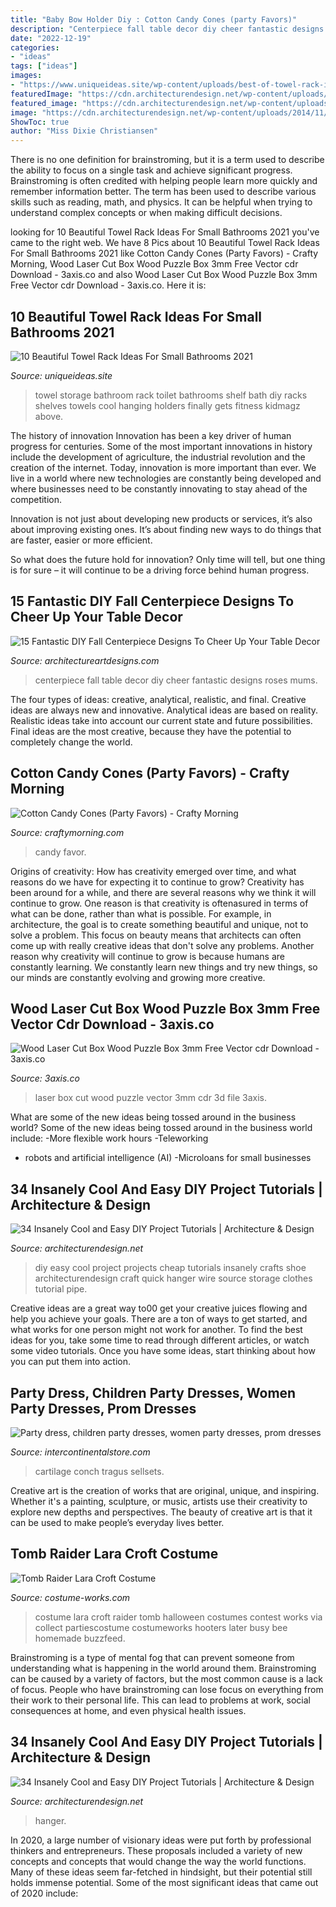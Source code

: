 ```yaml
---
title: "Baby Bow Holder Diy : Cotton Candy Cones (party Favors)"
description: "Centerpiece fall table decor diy cheer fantastic designs roses mums"
date: "2022-12-19"
categories:
- "ideas"
tags: ["ideas"]
images:
- "https://www.uniqueideas.site/wp-content/uploads/best-of-towel-rack-ideas-for-bathroom-small-cool-racks-fitness-room.jpg"
featuredImage: "https://cdn.architecturendesign.net/wp-content/uploads/2014/11/Easy-And-Cheap-DIY-Projects-15.jpg"
featured_image: "https://cdn.architecturendesign.net/wp-content/uploads/2014/11/Easy-And-Cheap-DIY-Projects-15.jpg"
image: "https://cdn.architecturendesign.net/wp-content/uploads/2014/11/Easy-And-Cheap-DIY-Projects-28.jpg"
ShowToc: true
author: "Miss Dixie Christiansen"
---
```



There is no one definition for brainstroming, but it is a term used to describe the ability to focus on a single task and achieve significant progress. Brainstroming is often credited with helping people learn more quickly and remember information better. The term has been used to describe various skills such as reading, math, and physics. It can be helpful when trying to understand complex concepts or when making difficult decisions.

	

		
looking for 10 Beautiful Towel Rack Ideas For Small Bathrooms 2021 you've came to the right web. We have 8 Pics about 10 Beautiful Towel Rack Ideas For Small Bathrooms 2021 like Cotton Candy Cones (Party Favors) - Crafty Morning, Wood Laser Cut Box Wood Puzzle Box 3mm Free Vector cdr Download - 3axis.co and also Wood Laser Cut Box Wood Puzzle Box 3mm Free Vector cdr Download - 3axis.co. Here it is:
		
    
## 10 Beautiful Towel Rack Ideas For Small Bathrooms 2021

<img loading=lazy src="https://www.uniqueideas.site/wp-content/uploads/best-of-towel-rack-ideas-for-bathroom-small-cool-racks-fitness-room.jpg" onerror="this.onerror=null;this.src='https://tse3.mm.bing.net/th?id=OIP.v-zVkeDEHOJ7sL7I_xlKZAHaJ4&amp;pid=15.1';" alt="10 Beautiful Towel Rack Ideas For Small Bathrooms 2021">

_Source: uniqueideas.site_

>towel storage bathroom rack toilet bathrooms shelf bath diy racks shelves towels cool hanging holders finally gets fitness kidmagz above. 

	

The history of innovation
Innovation has been a key driver of human progress for centuries. Some of the most important innovations in history include the development of agriculture, the industrial revolution and the creation of the internet.
Today, innovation is more important than ever. We live in a world where new technologies are constantly being developed and where businesses need to be constantly innovating to stay ahead of the competition.

Innovation is not just about developing new products or services, it’s also about improving existing ones. It’s about finding new ways to do things that are faster, easier or more efficient.

So what does the future hold for innovation? Only time will tell, but one thing is for sure – it will continue to be a driving force behind human progress.

    
## 15 Fantastic DIY Fall Centerpiece Designs To Cheer Up Your Table Decor

<img loading=lazy src="http://www.architectureartdesigns.com/wp-content/uploads/2018/09/15-Fantastic-DIY-Fall-Centerpiece-Designs-To-Cheer-Up-Your-Table-Decor-11.jpg" onerror="this.onerror=null;this.src='https://tse4.mm.bing.net/th?id=OIP.te2G4u2GXjEEUKUXW9UZsQHaLG&amp;pid=15.1';" alt="15 Fantastic DIY Fall Centerpiece Designs To Cheer Up Your Table Decor">

_Source: architectureartdesigns.com_

>centerpiece fall table decor diy cheer fantastic designs roses mums. 

	

The four types of ideas: creative, analytical, realistic, and final.
Creative ideas are always new and innovative. Analytical ideas are based on reality. Realistic ideas take into account our current state and future possibilities. Final ideas are the most creative, because they have the potential to completely change the world.

    
## Cotton Candy Cones (Party Favors) - Crafty Morning

<img loading=lazy src="https://www.craftymorning.com/wp-content/uploads/2016/05/cotton-candy-cones-party-favor.jpg" onerror="this.onerror=null;this.src='https://tse1.mm.bing.net/th?id=OIP.VhkM-8vKdnxgf0Qoxh8fIwHaJ4&amp;pid=15.1';" alt="Cotton Candy Cones (Party Favors) - Crafty Morning">

_Source: craftymorning.com_

>candy favor. 

	

Origins of creativity: How has creativity emerged over time, and what reasons do we have for expecting it to continue to grow?
Creativity has been around for a while, and there are several reasons why we think it will continue to grow. One reason is that creativity is oftenasured in terms of what can be done, rather than what is possible. For example, in architecture, the goal is to create something beautiful and unique, not to solve a problem. This focus on beauty means that architects can often come up with really creative ideas that don't solve any problems. Another reason why creativity will continue to grow is because humans are constantly learning. We constantly learn new things and try new things, so our minds are constantly evolving and growing more creative.

    
## Wood Laser Cut Box Wood Puzzle Box 3mm Free Vector Cdr Download - 3axis.co

<img loading=lazy src="https://3axis.co/user-images/e1g6xx7l.jpg" onerror="this.onerror=null;this.src='https://tse4.mm.bing.net/th?id=OIP.nuV9krnNqDgZ-R3K6t5mFAHaFj&amp;pid=15.1';" alt="Wood Laser Cut Box Wood Puzzle Box 3mm Free Vector cdr Download - 3axis.co">

_Source: 3axis.co_

>laser box cut wood puzzle vector 3mm cdr 3d file 3axis. 

	

What are some of the new ideas being tossed around in the business world?
Some of the new ideas being tossed around in the business world include: 
-More flexible work hours 
-Teleworking 
- robots and artificial intelligence (AI) 
-Microloans for small businesses

    
## 34 Insanely Cool And Easy DIY Project Tutorials | Architecture &amp; Design

<img loading=lazy src="https://cdn.architecturendesign.net/wp-content/uploads/2014/11/Easy-And-Cheap-DIY-Projects-15.jpg" onerror="this.onerror=null;this.src='https://tse2.mm.bing.net/th?id=OIP.Co5JT5ygzptokzOU20u9FQHaRU&amp;pid=15.1';" alt="34 Insanely Cool and Easy DIY Project Tutorials | Architecture &amp; Design">

_Source: architecturendesign.net_

>diy easy cool project projects cheap tutorials insanely crafts shoe architecturendesign craft quick hanger wire source storage clothes tutorial pipe. 

	

Creative ideas are a great way to00 get your creative juices flowing and help you achieve your goals. There are a ton of ways to get started, and what works for one person might not work for another. To find the best ideas for you, take some time to read through different articles, or watch some video tutorials. Once you have some ideas, start thinking about how you can put them into action.

    
## Party Dress, Children Party Dresses, Women Party Dresses, Prom Dresses

<img loading=lazy src="https://ae01.alicdn.com/kf/HTB1QxupNpzqK1RjSZFvq6AB7VXaQ.jpg" onerror="this.onerror=null;this.src='https://tse2.mm.bing.net/th?id=OIP.b6XHOI6XuiD9BZrhy9EQ2QHaHa&amp;pid=15.1';" alt="Party dress, children party dresses, women party dresses, prom dresses">

_Source: intercontinentalstore.com_

>cartilage conch tragus sellsets. 

	

Creative art is the creation of works that are original, unique, and inspiring. Whether it's a painting, sculpture, or music, artists use their creativity to explore new depths and perspectives. The beauty of creative art is that it can be used to make people’s everyday lives better.

    
## Tomb Raider Lara Croft Costume

<img loading=lazy src="https://photos.costume-works.com/full/tomb_raider.jpg" onerror="this.onerror=null;this.src='https://tse3.mm.bing.net/th?id=OIP.yrIPONc6QwoxJ4e53EkKDwHaMZ&amp;pid=15.1';" alt="Tomb Raider Lara Croft Costume">

_Source: costume-works.com_

>costume lara croft raider tomb halloween costumes contest works via collect partiescostume costumeworks hooters later busy bee homemade buzzfeed. 

	

Brainstroming is a type of mental fog that can prevent someone from understanding what is happening in the world around them. Brainstroming can be caused by a variety of factors, but the most common cause is a lack of focus. People who have brainstroming can lose focus on everything from their work to their personal life. This can lead to problems at work, social consequences at home, and even physical health issues.

    
## 34 Insanely Cool And Easy DIY Project Tutorials | Architecture &amp; Design

<img loading=lazy src="https://cdn.architecturendesign.net/wp-content/uploads/2014/11/Easy-And-Cheap-DIY-Projects-28.jpg" onerror="this.onerror=null;this.src='https://tse1.mm.bing.net/th?id=OIP.VRVnClmnuD3pkxSMpY9INwHaHa&amp;pid=15.1';" alt="34 Insanely Cool and Easy DIY Project Tutorials | Architecture &amp; Design">

_Source: architecturendesign.net_

>hanger. 

	

In 2020, a large number of visionary ideas were put forth by professional thinkers and entrepreneurs. These proposals included a variety of new concepts and concepts that would change the way the world functions. Many of these ideas seem far-fetched in hindsight, but their potential still holds immense potential. Some of the most significant ideas that came out of 2020 include: 

